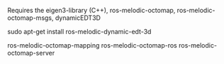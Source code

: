 Requires the eigen3-library (C++), ros-melodic-octomap, ros-melodic-octomap-msgs, dynamicEDT3D


sudo apt-get install ros-melodic-dynamic-edt-3d

ros-melodic-octomap-mapping ros-melodic-octomap-ros ros-melodic-octomap-server
